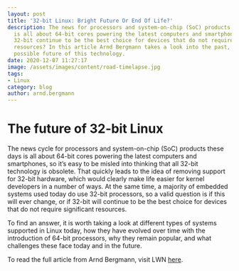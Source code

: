 ```yaml
---
layout: post
title: '32-bit Linux: Bright Future Or End Of Life?'
description: The news for processors and system-on-chip (SoC) products these days
  is all about 64-bit cores powering the latest computers and smartphones. Yet, will
  32-bit continue to be the best choice for devices that do not require significant
  resources? In this article Arnd Bergmann takes a look into the past, present and
  possible future of this technology.
date: 2020-12-07 11:27:17
image: /assets/images/content/road-timelapse.jpg
tags:
- Linux
category: blog
author: arnd.bergmann
---
```


# The future of 32-bit Linux

The news cycle for processors and system-on-chip (SoC) products these days is all about 64-bit cores powering the latest computers and smartphones, so it’s easy to be misled into thinking that all 32-bit technology is obsolete. That quickly leads to the idea of removing support for 32-bit hardware, which would clearly make life easier for kernel developers in a number of ways. At the same time, a majority of embedded systems used today do use 32-bit processors, so a valid question is if this will ever change, or if 32-bit will continue to be the best choice for devices that do not require significant resources.

To find an answer, it is worth taking a look at different types of systems supported in Linux today, how they have evolved over time with the introduction of 64-bit processors, why they remain popular, and what challenges these face today and in the future.

To read the full article from Arnd Bergmann, visit LWN [here](https://lwn.net/Articles/838807/).
